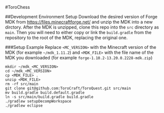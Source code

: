 
#ToroChess

##Development Environment Setup
Download the desired version of Forge MDK from https://files.minecraftforge.net/ and unzip the MDK into a new dirctory. After the MDK is unzipped, clone this repo into the `src` directory as `main`. Then you will need to either copy or link the `build.gradle` from the repository to the root of the MDK, replacing the original one. 

###Setup Example
Replace `<MC_VERSION>` with the Minecraft version of the MDK (for example `~/mdk_1.11.2`) and `<MDK_FILE>` with the file name of the MDK you downloaded (for example `forge-1.10.2-13.20.0.2228-mdk.zip`)

```
mkdir ~/mdk_<MC_VERSION>
cd ~/mdk_<MC_VERSION>
cp <MDK_FILE> .
unzip <MDK_FILE>
rm -rf src/main
git clone git@github.com:ToroCraft/ToroQuest.git src/main
mv build.gradle build.default.gradle
ln -s src/main/build.gradle build.gradle
./gradlew setupDecompWorkspace
./gradlew eclipse
```

